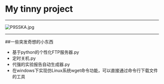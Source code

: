 # My tinny project
---
![P9SSKA.jpg](https://s1.ax1x.com/2018/06/23/P9SSKA.jpg)

---
##一些突发奇想的小东西
* 基于python的个性化FTP服务器.py
* 定时关机.py
* 代强的实验报告自动生成器.py
* 在windows下实现仿Linux系统wget命令功能，可以直接通过命令行下载文件的工具
